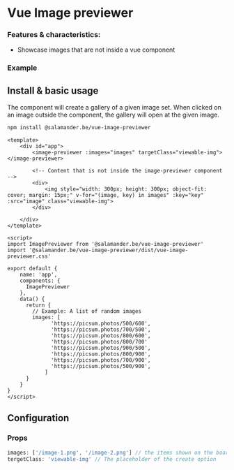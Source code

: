 # Vue Image previewer

### Features & characteristics:

-   Showcase images that are not inside a vue component

### Example

## Install & basic usage
The component will create a gallery of a given image set.
When clicked on an image outside the component, the gallery will open at the given image.

```bash
npm install @salamander.be/vue-image-previewer
```

```vue
<template>
    <div id="app">
        <image-previewer :images="images" targetClass="viewable-img"></image-previewer>

        <!-- Content that is not inside the image-previewer component -->
        <div>
            <img style="width: 300px; height: 300px; object-fit: cover; margin: 15px;" v-for="(image, key) in images" :key="key" :src="image" class="viewable-img">
        </div>

    </div>
</template>

<script>
import ImagePreviewer from '@salamander.be/vue-image-previewer'
import '@salamander.be/vue-image-previewer/dist/vue-image-previewer.css'

export default {
	name: 'app',
	components: {
	  ImagePreviewer
	},
	data() {
	  return {
	    // Example: A list of random images
	    images: [
              'https://picsum.photos/500/600', 
              'https://picsum.photos/700/500', 
              'https://picsum.photos/800/600', 
              'https://picsum.photos/800/700'
	          'https://picsum.photos/900/500', 
              'https://picsum.photos/800/900', 
              'https://picsum.photos/700/900',
              'https://picsum.photos/500/900',
            ]
	  }
	}
}
</script>
```

## Configuration

### Props

```js
images: ['/image-1.png', '/image-2.png'] // the items shown on the board
tergetClass: 'viewable-img' // The placeholder of the create option
```
```
